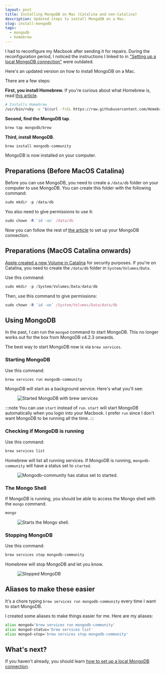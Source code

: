 ```yaml
---
layout: post
title: Installing MongoDB on Mac (Catalina and non-Catalina)
description: Updated steps to install MongoDB on a Mac.
slug: install-mongodb
tags:
  - mongodb
  - homebrew
---
```


I had to reconfigure my Macbook after sending it for repairs. During the reconfiguration period, I noticed the instructions I linked to in ["Setting up a local MongoDB connection"][1] were outdated.

Here's an updated version on how to install MongoDB on a Mac.

<!-- more -->

There are a few steps:

**First, you install Homebrew.** If you're curious about what Homebrew is, read [this article][2].

```bash
# Installs Homebrew
/usr/bin/ruby -e "$(curl -fsSL https://raw.githubusercontent.com/Homebrew/install/master/install)"
```

**Second, find the MongoDB tap**.

```bash
brew tap mongodb/brew
```

**Third, install MongoDB**.

```js
brew install mongodb-community
```

MongoDB is now installed on your computer.

## Preparations (Before MacOS Catalina)

Before you can use MongoDB, you need to create a `/data/db` folder on your computer to use MongoDB. You can create this folder with the following command:

```js
sudo mkdir -p /data/db
```

You also need to give permissions to use it:

```js
sudo chown -R `id -un` /data/db
```

Now you can follow the rest of [the article][3] to set up your MongoDB connection.

## Preparations (MacOS Catalina onwards)

[Apple created a new Volume in Catalina][4] for security purposes. If you're on Catalina, you need to create the `/data/db` folder in `System/Volumes/Data`.

Use this command:

```js
sudo mkdir -p /System/Volumes/Data/data/db
```

Then, use this command to give permissions:

```js
sudo chown -R `id -un` /System/Volumes/Data/data/db
```

## Using MongoDB

In the past, I can run the `mongod` command to start MongoDB. This no longer works out for the box from MongoDB v4.2.3 onwards.

The best way to start MongoDB now is via `brew services`.

### **Starting MongoDB**

Use this command:

```bash
brew services run mongodb-community
```

MongoDB will start as a background service. Here's what you'll see:

<figure role="figure">
  <img src="/images/2020/install-mongodb/start.png" alt="Started MongoDB with brew services">
</figure>

:::note
You can use `start` instead of `run`. `start` will start MongoDB automatically when you login into your Macbook. I prefer `run` since I don't want MongoDB to be running all the time.
:::

### Checking if MongoDB is running

Use this command:

```bash
brew services list
```

Homebrew will list all running services. If MongoDB is running, `mongodb-community` will have a status set to `started`.

<figure role="figure">
  <img src="/images/2020/install-mongodb/list.png" alt="Mongodb-community has status set to started.">
</figure>

### The Mongo Shell

If MongoDB is running, you should be able to access the Mongo shell with the `mongo` command.

```bash
mongo
```

<figure role="figure">
  <img src="/images/2020/install-mongodb/mongo-shell.png" alt="Starts the Mongo shell.">
</figure>

### Stopping MongoDB

Use this command:

```bash
brew services stop mongodb-community
```

Homebrew will stop MongoDB and let you know.

<figure role="figure">
  <img src="/images/2020/install-mongodb/stop.png" alt="Stopped MongoDB">
</figure>

## Aliases to make these easier

It's a chore typing `brew services run mongodb-community` every time I want to start MongoDB.

I created some aliases to make things easier for me. Here are my aliases:

```bash
alias mongod='brew services run mongodb-community'
alias mongod-status='brew services list'
alias mongod-stop='brew services stop mongodb-community'
```

## What's next?

If you haven't already, you should learn [how to set up a local MongoDB connection][5].

[1]:	/blog/local-mongodb/ "Setting up a local MongoDB connection"
[2]:	/blog/homebrew "Understanding Homebrew"
[3]:	/blog/local-mongodb/ "Setting up a local MongoDB connection"
[4]:	https://support.apple.com/en-us/HT210650
[5]:	/blog/local-mongodb/
